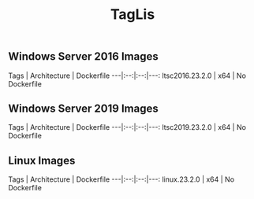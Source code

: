 ﻿---
title: TagLis
second_title: Aspose.Cells Cloud Documen
type: docs
url: /ar/docker/tag-list/
description: Supported Platforms
weight: 30
---
## Windows Server 2016 Images  ##

Tags |	Architecture | Dockerfile 
---|:--:|:--:|---:
ltsc2016.23.2.0 | x64   | No Dockerfile


## Windows Server 2019 Images  ##

Tags |	Architecture | Dockerfile 
---|:--:|:--:|---:
ltsc2019.23.2.0 | x64   | No Dockerfile


## Linux Images  ##

Tags |	Architecture | Dockerfile 
---|:--:|:--:|---:
linux.23.2.0 | x64   | No Dockerfile
